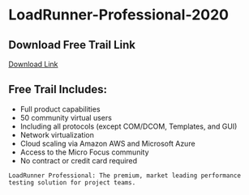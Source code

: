 # LoadRunner-Professional-2020

## Download Free Trail Link
[Download Link](https://www.microfocus.com/en-us/products/loadrunner-professional/free-trial)


## Free Trail Includes:

- Full product capabilities
- 50 community virtual users
- Including all protocols (except COM/DCOM, Templates, and GUI)
- Network virtualization
- Cloud scaling via Amazon AWS and Microsoft Azure
- Access to the Micro Focus community
- No contract or credit card required

```
LoadRunner Professional: The premium, market leading performance testing solution for project teams.
```

